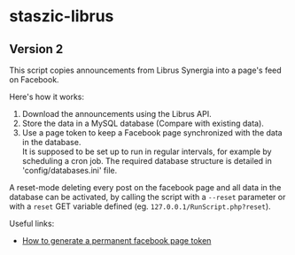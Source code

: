 # staszic-librus
## Version 2

This script copies announcements from Librus Synergia into a page's feed on Facebook.



Here's how it works: <br />
1. Download the announcements using the Librus API.<br />
2. Store the data in a MySQL database (Compare with existing data).<br />
3. Use a page token to keep a Facebook page synchronized with the data in the database.<br />
It is supposed to be set up to run in regular intervals, for example by scheduling a cron job.
The required database structure is detailed in 'config/databases.ini' file.



A reset-mode deleting every post on the facebook page and all data in the database can be activated, by calling the script with a `--reset` parameter or with a `reset` GET variable defined (eg. `127.0.0.1/RunScript.php?reset`).



Useful links:<br />
- [How to generate a permanent facebook page token](http://stackoverflow.com/questions/32876100/get-page-access-token-with-facebook-api-5-0-php)
